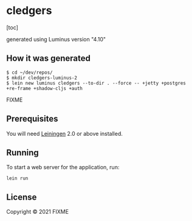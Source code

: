 # cledgers

[toc]

generated using Luminus version "4.10"

## How it was generated

    $ cd ~/dev/repos/
    $ mkdir cledgers-luminus-2
    $ lein new luminus cledgers --to-dir . --force -- +jetty +postgres +re-frame +shadow-cljs +auth

FIXME

## Prerequisites

You will need [Leiningen][1] 2.0 or above installed.

[1]: https://github.com/technomancy/leiningen

## Running

To start a web server for the application, run:

    lein run 

## License

Copyright © 2021 FIXME

